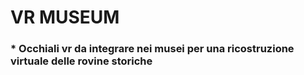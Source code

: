 # VR MUSEUM
### * Occhiali vr da integrare nei musei per una ricostruzione virtuale delle rovine storiche
